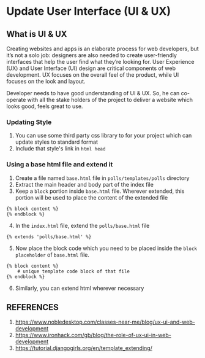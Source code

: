 # Update User Interface (UI & UX)

## What is UI & UX
Creating websites and apps is an elaborate process for web developers, but it’s not a solo job: designers are also needed to create user-friendly interfaces that help the user find what they’re looking for. User Experience (UX) and User Interface (UI) design are critical components of web development. UX focuses on the overall feel of the product, while UI focuses on the look and layout.

Developer needs to have good understanding of UI & UX. So, he can co-operate with all the stake holders of the project to deliver a website which looks good, feels great to use.

### Updating Style
1. You can use some third party css library to for your project which can update styles to standard format
2. Include that style's link in `html head`

### Using a base html file and extend it
1. Create a file named `base.html` file in `polls/templates/polls` directory
2. Extract the main header and body part of the index file
3. Keep a `block` portion inside `base.html` file. Wherever extended, this portion will be used to place the content of the extended file
```
{% block content %}
{% endblock %}
```
4. In the `index.html` file, extend the `polls/base.html` file
```
{% extends 'polls/base.html' %}
```
5. Now place the block code which you need to be placed inside the `block placeholder` of `base.html` file.
```
{% block content %}
    # unique template code block of that file
{% endblock %}
```
6. Similarly, you can extend html wherever necessary


## REFERENCES
1. https://www.nobledesktop.com/classes-near-me/blog/ux-ui-and-web-development
2. https://www.ironhack.com/gb/blog/the-role-of-ux-ui-in-web-development
3. https://tutorial.djangogirls.org/en/template_extending/